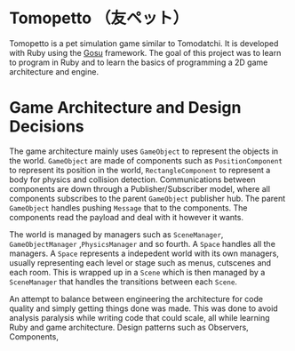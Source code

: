 Tomopetto （友ペット）
=========

Tomopetto is a pet simulation game similar to Tomodatchi. It is developed with Ruby using the [Gosu](http://www.libgosu.org/) framework.
The goal of this project was to learn to program in Ruby and to learn the basics of programming a 2D game architecture and engine.

Game Architecture and Design Decisions
=========
The game architecture mainly uses `GameObject` to represent the objects in the world. `GameObject` are made of components such as
`PositionComponent` to represent its position in the world, `RectangleComponent` to represent a body for physics and collision
detection. Communications between components are down through a Publisher/Subscriber model, where all components subscribes to
the parent `GameObject` publisher hub. The parent `GameObject` handles pushing `Message` that to the components. The components
read the payload and deal with it however it wants.

The world is managed by managers such as `SceneManager`, `GameObjectManager` ,`PhysicsManager` and so fourth. A `Space` handles
all the managers. A `Space` represents a indepedent world with its own managers, usually representing each level or stage such
as menus, cutscenes and each room. This is wrapped up in a `Scene` which is then managed by a `SceneManager` that handles the
transitions between each `Scene`.

An attempt to balance between engineering the architecture for code quality and simply getting things done was made. This was 
done to avoid analysis paralysis while writing code that could scale, all while learning Ruby and game architecture. Design
patterns such as Observers, Components, 
